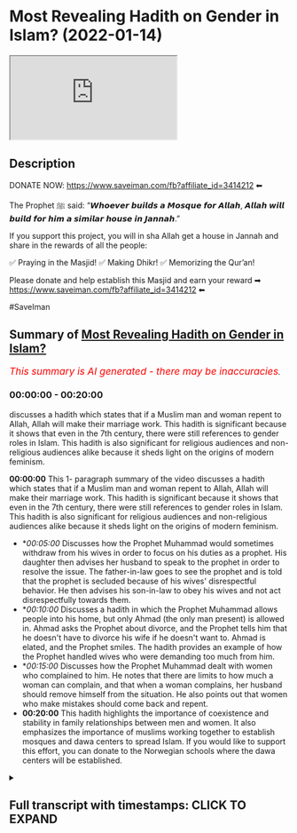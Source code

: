 # Most Revealing Hadith on Gender in Islam? (2022-01-14)

<iframe loading='lazy' src='https://www.youtube.com/embed/BHP78wJXi30'></iframe>

## Description

DONATE NOW: https://www.saveiman.com/fb?affiliate_id=3414212 ⬅

The Prophet ﷺ said: “𝙒𝙝𝙤𝙚𝙫𝙚𝙧 𝙗𝙪𝙞𝙡𝙙𝙨 𝙖 𝙈𝙤𝙨𝙦𝙪𝙚 𝙛𝙤𝙧 𝘼𝙡𝙡𝙖𝙝, 𝘼𝙡𝙡𝙖𝙝 𝙬𝙞𝙡𝙡 𝙗𝙪𝙞𝙡𝙙 𝙛𝙤𝙧 𝙝𝙞𝙢 𝙖 𝙨𝙞𝙢𝙞𝙡𝙖𝙧 𝙝𝙤𝙪𝙨𝙚 𝙞𝙣 𝙅𝙖𝙣𝙣𝙖𝙝.”

If you support this project, you will in sha Allah get a house in Jannah and share in the rewards of all the people:

✅ Praying in the Masjid!
✅ Making Dhikr!
✅ Memorizing the Qur’an!

Please donate and help establish this Masjid and earn your reward ➡ https://www.saveiman.com/fb?affiliate_id=3414212 ⬅

#SaveIman

## Summary of [Most Revealing Hadith on Gender in Islam?](https://www.youtube.com/watch?v=BHP78wJXi30)


*<span style="color:red; font-size:125%">This summary is AI generated - there may be inaccuracies</span>. [](/)*

### <a onclick="modifyYTiframeseektime('0')">00:00:00</a> - <a onclick="modifyYTiframeseektime('1200')">00:20:00</a>

 discusses a hadith which states that if a Muslim man and woman repent to Allah, Allah will make their marriage work. This hadith is significant because it shows that even in the 7th century, there were still references to gender roles in Islam. This hadith is also significant for religious audiences and non-religious audiences alike because it sheds light on the origins of modern feminism.

**<a onclick="modifyYTiframeseektime('0')">00:00:00</a>** This 1- paragraph summary of the video discusses a hadith which states that if a Muslim man and woman repent to Allah, Allah will make their marriage work. This hadith is significant because it shows that even in the 7th century, there were still references to gender roles in Islam. This hadith is also significant for religious audiences and non-religious audiences alike because it sheds light on the origins of modern feminism.
* **<a onclick="modifyYTiframeseektime('300')">00:05:00</a>* Discusses how the Prophet Muhammad would sometimes withdraw from his wives in order to focus on his duties as a prophet. His daughter then advises her husband to speak to the prophet in order to resolve the issue. The father-in-law goes to see the prophet and is told that the prophet is secluded because of his wives' disrespectful behavior. He then advises his son-in-law to obey his wives and not act disrespectfully towards them.
* **<a onclick="modifyYTiframeseektime('600')">00:10:00</a>* Discusses a hadith in which the Prophet Muhammad allows people into his home, but only Ahmad (the only man present) is allowed in. Ahmad asks the Prophet about divorce, and the Prophet tells him that he doesn't have to divorce his wife if he doesn't want to. Ahmad is elated, and the Prophet smiles. The hadith provides an example of how the Prophet handled wives who were demanding too much from him.
* **<a onclick="modifyYTiframeseektime('900')">00:15:00</a>* Discusses how the Prophet Muhammad dealt with women who complained to him. He notes that there are limits to how much a woman can complain, and that when a woman complains, her husband should remove himself from the situation. He also points out that women who make mistakes should come back and repent.
* **<a onclick="modifyYTiframeseektime('1200')">00:20:00</a>** This hadith highlights the importance of coexistence and stability in family relationships between men and women. It also emphasizes the importance of muslims working together to establish mosques and dawa centers to spread Islam. If you would like to support this effort, you can donate to the Norwegian schools where the dawa centers will be established.

<details><summary><h2>Full transcript with timestamps: CLICK TO EXPAND</h2></summary>

<a onclick="modifyYTiframeseektime('0')">0:00:00</a> what if you were dying from thirst and  
<a onclick="modifyYTiframeseektime('2')">0:00:02</a> hunger would you give your iman up your  
<a onclick="modifyYTiframeseektime('4')">0:00:04</a> faith up in order  
<a onclick="modifyYTiframeseektime('7')">0:00:07</a> to survive probably not probably not  
<a onclick="modifyYTiframeseektime('10')">0:00:10</a> because you'd rather die  
<a onclick="modifyYTiframeseektime('12')">0:00:12</a> in hunger and thirst than give up your  
<a onclick="modifyYTiframeseektime('14')">0:00:14</a> religion right this is how much we value  
<a onclick="modifyYTiframeseektime('17')">0:00:17</a> our faith it's priceless brothers and  
<a onclick="modifyYTiframeseektime('20')">0:00:20</a> sisters let me introduce you to norway  
<a onclick="modifyYTiframeseektime('22')">0:00:22</a> this is a european country where the  
<a onclick="modifyYTiframeseektime('25')">0:00:25</a> vast majority of people have become  
<a onclick="modifyYTiframeseektime('27')">0:00:27</a> irreligious there are 200 000 muslims of  
<a onclick="modifyYTiframeseektime('30')">0:00:30</a> a population of about 5 million and most  
<a onclick="modifyYTiframeseektime('32')">0:00:32</a> of these 200 000 muslims have no idea  
<a onclick="modifyYTiframeseektime('35')">0:00:35</a> how to explain islam to their non-muslim  
<a onclick="modifyYTiframeseektime('38')">0:00:38</a> friends and neighbors but that needs to  
<a onclick="modifyYTiframeseektime('40')">0:00:40</a> change allah sent his messenger to call  
<a onclick="modifyYTiframeseektime('42')">0:00:42</a> people to eternal success and that is  
<a onclick="modifyYTiframeseektime('45')">0:00:45</a> why muslims in norway are now  
<a onclick="modifyYTiframeseektime('46')">0:00:46</a> establishing a masjid and our center to  
<a onclick="modifyYTiframeseektime('49')">0:00:49</a> enhance the norwegian tawa but they  
<a onclick="modifyYTiframeseektime('52')">0:00:52</a> cannot do this alone we need to support  
<a onclick="modifyYTiframeseektime('54')">0:00:54</a> them if you donate to the schools you  
<a onclick="modifyYTiframeseektime('56')">0:00:56</a> will insha allah reap the rewards of  
<a onclick="modifyYTiframeseektime('59')">0:00:59</a> thousands of muslims coming back to  
<a onclick="modifyYTiframeseektime('61')">0:01:01</a> islam and many of those will become  
<a onclick="modifyYTiframeseektime('63')">0:01:03</a> dwight and invite to islam  
<a onclick="modifyYTiframeseektime('65')">0:01:05</a> you will share in the reward for all  
<a onclick="modifyYTiframeseektime('68')">0:01:08</a> those shahadas and good deeds to come in  
<a onclick="modifyYTiframeseektime('71')">0:01:11</a> so click the link and donate now and  
<a onclick="modifyYTiframeseektime('73')">0:01:13</a> share the video for extra reward  
<a onclick="modifyYTiframeseektime('82')">0:01:22</a> how are you guys doing there is one  
<a onclick="modifyYTiframeseektime('83')">0:01:23</a> hadith which is a very special hadith  
<a onclick="modifyYTiframeseektime('86')">0:01:26</a> which is very pertinent to the issues  
<a onclick="modifyYTiframeseektime('88')">0:01:28</a> relating to gender now especially in the  
<a onclick="modifyYTiframeseektime('91')">0:01:31</a> modern age after the enlightenment  
<a onclick="modifyYTiframeseektime('93')">0:01:33</a> period after renaissance after all these  
<a onclick="modifyYTiframeseektime('95')">0:01:35</a> times  
<a onclick="modifyYTiframeseektime('97')">0:01:37</a> and different kind of ideologies have  
<a onclick="modifyYTiframeseektime('99')">0:01:39</a> emerged the question is to what extent  
<a onclick="modifyYTiframeseektime('101')">0:01:41</a> have those ideologies especially in the  
<a onclick="modifyYTiframeseektime('103')">0:01:43</a> west had an impact  
<a onclick="modifyYTiframeseektime('105')">0:01:45</a> on human society now that's a very  
<a onclick="modifyYTiframeseektime('107')">0:01:47</a> important question both for religious  
<a onclick="modifyYTiframeseektime('109')">0:01:49</a> audiences and non-religious audiences  
<a onclick="modifyYTiframeseektime('112')">0:01:52</a> i came across this hadith in bukhari and  
<a onclick="modifyYTiframeseektime('114')">0:01:54</a> actually there are lots of hadith which  
<a onclick="modifyYTiframeseektime('116')">0:01:56</a> corroborate this hadith it's called  
<a onclick="modifyYTiframeseektime('118')">0:01:58</a> torokh different  
<a onclick="modifyYTiframeseektime('120')">0:02:00</a> pathways of hadith  
<a onclick="modifyYTiframeseektime('122')">0:02:02</a> talking about a very interesting  
<a onclick="modifyYTiframeseektime('125')">0:02:05</a> incident and i regard this hadith from  
<a onclick="modifyYTiframeseektime('127')">0:02:07</a> my very limited knowledge of hadith  
<a onclick="modifyYTiframeseektime('129')">0:02:09</a> as probably the most telling hadith  
<a onclick="modifyYTiframeseektime('132')">0:02:12</a> of gender relations  
<a onclick="modifyYTiframeseektime('135')">0:02:15</a> in islam or in the 7th century period  
<a onclick="modifyYTiframeseektime('138')">0:02:18</a> now why is this important for  
<a onclick="modifyYTiframeseektime('140')">0:02:20</a> religious people or non-religious people  
<a onclick="modifyYTiframeseektime('141')">0:02:21</a> muslim audiences and non-muslim  
<a onclick="modifyYTiframeseektime('143')">0:02:23</a> audiences alike  
<a onclick="modifyYTiframeseektime('144')">0:02:24</a> because one question that has kind of  
<a onclick="modifyYTiframeseektime('146')">0:02:26</a> plagued our imagination has been to what  
<a onclick="modifyYTiframeseektime('149')">0:02:29</a> extent  
<a onclick="modifyYTiframeseektime('150')">0:02:30</a> have ideologies the like of say feminism  
<a onclick="modifyYTiframeseektime('154')">0:02:34</a> second third wave feminism any type of  
<a onclick="modifyYTiframeseektime('156')">0:02:36</a> feminism has an impact on human  
<a onclick="modifyYTiframeseektime('159')">0:02:39</a> behavior to what extent has it actually  
<a onclick="modifyYTiframeseektime('161')">0:02:41</a> shaped what men or women do to what  
<a onclick="modifyYTiframeseektime('164')">0:02:44</a> extent have it has it shaped societies  
<a onclick="modifyYTiframeseektime('166')">0:02:46</a> and gender relations  
<a onclick="modifyYTiframeseektime('168')">0:02:48</a> and i think this hadith is very  
<a onclick="modifyYTiframeseektime('169')">0:02:49</a> important in answering that question now  
<a onclick="modifyYTiframeseektime('171')">0:02:51</a> i'm not going to be  
<a onclick="modifyYTiframeseektime('172')">0:02:52</a> giving you an exact word for word uh  
<a onclick="modifyYTiframeseektime('175')">0:02:55</a> narration of this hadith but i am going  
<a onclick="modifyYTiframeseektime('177')">0:02:57</a> to be spelling it out for you in kind of  
<a onclick="modifyYTiframeseektime('180')">0:03:00</a> paraphrased terms and send give you a  
<a onclick="modifyYTiframeseektime('182')">0:03:02</a> link in the description box of the  
<a onclick="modifyYTiframeseektime('184')">0:03:04</a> entire hadith although i may say as well  
<a onclick="modifyYTiframeseektime('187')">0:03:07</a> that this hadith has different  
<a onclick="modifyYTiframeseektime('188')">0:03:08</a> narrations but this one is in bukhari  
<a onclick="modifyYTiframeseektime('192')">0:03:12</a> ibn abbas who was  
<a onclick="modifyYTiframeseektime('194')">0:03:14</a> the torja man of the quran  
<a onclick="modifyYTiframeseektime('196')">0:03:16</a> the prolific sahabi that wanted to know  
<a onclick="modifyYTiframeseektime('200')">0:03:20</a> every little thing about  
<a onclick="modifyYTiframeseektime('201')">0:03:21</a> the quran he went to um  
<a onclick="modifyYTiframeseektime('204')">0:03:24</a> who as many of you will know is the  
<a onclick="modifyYTiframeseektime('206')">0:03:26</a> second caliph  
<a onclick="modifyYTiframeseektime('207')">0:03:27</a> after the death of the prophet muhammad  
<a onclick="modifyYTiframeseektime('210')">0:03:30</a> and after abu bakr and also one of the  
<a onclick="modifyYTiframeseektime('212')">0:03:32</a> best friends of the prophet muhammad  
<a onclick="modifyYTiframeseektime('216')">0:03:36</a> he went to him because he wanted to know  
<a onclick="modifyYTiframeseektime('219')">0:03:39</a> the meaning of an ayah of the quran in  
<a onclick="modifyYTiframeseektime('220')">0:03:40</a> chapter number 66 where it said in tatum  
<a onclick="modifyYTiframeseektime('225')">0:03:45</a> if you both repent to allah then allah  
<a onclick="modifyYTiframeseektime('227')">0:03:47</a> has made it so that you may do so and  
<a onclick="modifyYTiframeseektime('230')">0:03:50</a> this was a verse in chapter 66 that i'm  
<a onclick="modifyYTiframeseektime('232')">0:03:52</a> not best wanted to know who these two  
<a onclick="modifyYTiframeseektime('234')">0:03:54</a> were referring to so he went to um  
<a onclick="modifyYTiframeseektime('237')">0:03:57</a> and then um  
<a onclick="modifyYTiframeseektime('239')">0:03:59</a> narrated the story to him so that hadith  
<a onclick="modifyYTiframeseektime('241')">0:04:01</a> is narrated by ibn abbas  
<a onclick="modifyYTiframeseektime('244')">0:04:04</a> and  
<a onclick="modifyYTiframeseektime('245')">0:04:05</a> ahmad al-khattab started by saying  
<a onclick="modifyYTiframeseektime('247')">0:04:07</a> something very interesting  
<a onclick="modifyYTiframeseektime('249')">0:04:09</a> he says  
<a onclick="modifyYTiframeseektime('252')">0:04:12</a> [Music]  
<a onclick="modifyYTiframeseektime('256')">0:04:16</a> he said that we the people of quraish  
<a onclick="modifyYTiframeseektime('259')">0:04:19</a> who are a people  
<a onclick="modifyYTiframeseektime('260')">0:04:20</a> who used to dominate our wives  
<a onclick="modifyYTiframeseektime('266')">0:04:26</a> when we went to the medina  
<a onclick="modifyYTiframeseektime('268')">0:04:28</a> the people the ansar they were  
<a onclick="modifyYTiframeseektime('273')">0:04:33</a> were people that their wives used to  
<a onclick="modifyYTiframeseektime('275')">0:04:35</a> dominate them  
<a onclick="modifyYTiframeseektime('277')">0:04:37</a> now i found this very interesting very  
<a onclick="modifyYTiframeseektime('279')">0:04:39</a> surprising i have to be honest the first  
<a onclick="modifyYTiframeseektime('281')">0:04:41</a> time i came across this hadith it made  
<a onclick="modifyYTiframeseektime('284')">0:04:44</a> me think  
<a onclick="modifyYTiframeseektime('285')">0:04:45</a> this is  
<a onclick="modifyYTiframeseektime('288')">0:04:48</a> this is a 7th century audience this is  
<a onclick="modifyYTiframeseektime('290')">0:04:50</a> at least a thousand  
<a onclick="modifyYTiframeseektime('292')">0:04:52</a> 300 and something odd years before  
<a onclick="modifyYTiframeseektime('295')">0:04:55</a> feminism could even be  
<a onclick="modifyYTiframeseektime('296')">0:04:56</a> referred to as such  
<a onclick="modifyYTiframeseektime('298')">0:04:58</a> and there is this phrasiology very  
<a onclick="modifyYTiframeseektime('300')">0:05:00</a> gendered phraseology being used  
<a onclick="modifyYTiframeseektime('302')">0:05:02</a> that we were a people that we used to  
<a onclick="modifyYTiframeseektime('304')">0:05:04</a> dominate our wives and these people of  
<a onclick="modifyYTiframeseektime('307')">0:05:07</a> al-ansar who are another  
<a onclick="modifyYTiframeseektime('309')">0:05:09</a> group of people were a group of people  
<a onclick="modifyYTiframeseektime('311')">0:05:11</a> he's saying  
<a onclick="modifyYTiframeseektime('313')">0:05:13</a> their wives dominated them  
<a onclick="modifyYTiframeseektime('316')">0:05:16</a> and he said  
<a onclick="modifyYTiframeseektime('318')">0:05:18</a> he narrates the story  
<a onclick="modifyYTiframeseektime('320')">0:05:20</a> of going to his wife  
<a onclick="modifyYTiframeseektime('324')">0:05:24</a> i went to my wife  
<a onclick="modifyYTiframeseektime('326')">0:05:26</a> and he was speaking to her  
<a onclick="modifyYTiframeseektime('328')">0:05:28</a> about  
<a onclick="modifyYTiframeseektime('330')">0:05:30</a> the attitudes of medina society  
<a onclick="modifyYTiframeseektime('334')">0:05:34</a> and she answered back  
<a onclick="modifyYTiframeseektime('336')">0:05:36</a> to um  
<a onclick="modifyYTiframeseektime('340')">0:05:40</a> he was a very strong character very  
<a onclick="modifyYTiframeseektime('343')">0:05:43</a> assertive character very extroverted  
<a onclick="modifyYTiframeseektime('346')">0:05:46</a> character extremely confident person  
<a onclick="modifyYTiframeseektime('349')">0:05:49</a> he was a fair man actually a feared man  
<a onclick="modifyYTiframeseektime('352')">0:05:52</a> a big man physically big and a big  
<a onclick="modifyYTiframeseektime('355')">0:05:55</a> personality  
<a onclick="modifyYTiframeseektime('356')">0:05:56</a> and remember he was just saying that you  
<a onclick="modifyYTiframeseektime('358')">0:05:58</a> know we were the people that used to  
<a onclick="modifyYTiframeseektime('359')">0:05:59</a> dominate  
<a onclick="modifyYTiframeseektime('360')">0:06:00</a> our wives  
<a onclick="modifyYTiframeseektime('361')">0:06:01</a> and his wife now is answering him back  
<a onclick="modifyYTiframeseektime('364')">0:06:04</a> so he said  
<a onclick="modifyYTiframeseektime('366')">0:06:06</a> are you answering me back  
<a onclick="modifyYTiframeseektime('370')">0:06:10</a> and his wife  
<a onclick="modifyYTiframeseektime('372')">0:06:12</a> wife returned and she said  
<a onclick="modifyYTiframeseektime('374')">0:06:14</a> you know  
<a onclick="modifyYTiframeseektime('376')">0:06:16</a> actually  
<a onclick="modifyYTiframeseektime('377')">0:06:17</a> you know the prophets why even the  
<a onclick="modifyYTiframeseektime('378')">0:06:18</a> prophets wives who are meant to be like  
<a onclick="modifyYTiframeseektime('380')">0:06:20</a> you know she doesn't say this but who  
<a onclick="modifyYTiframeseektime('382')">0:06:22</a> are in islam meant to be the epitome  
<a onclick="modifyYTiframeseektime('385')">0:06:25</a> of you know they even they  
<a onclick="modifyYTiframeseektime('388')">0:06:28</a> jordan  
<a onclick="modifyYTiframeseektime('392')">0:06:32</a> that used to they used to leave off the  
<a onclick="modifyYTiframeseektime('394')">0:06:34</a> prophet  
<a onclick="modifyYTiframeseektime('395')">0:06:35</a> withdrawal from the prophet muhammad  
<a onclick="modifyYTiframeseektime('397')">0:06:37</a> from the  
<a onclick="modifyYTiframeseektime('399')">0:06:39</a> night from the day into the night  
<a onclick="modifyYTiframeseektime('400')">0:06:40</a> meaning they used to give him the cold  
<a onclick="modifyYTiframeseektime('402')">0:06:42</a> shoulder they used to withdraw from him  
<a onclick="modifyYTiframeseektime('405')">0:06:45</a> and he was bewild he was completely  
<a onclick="modifyYTiframeseektime('408')">0:06:48</a> befuddled and bewildered and bedazzled  
<a onclick="modifyYTiframeseektime('410')">0:06:50</a> and shocked and  
<a onclick="modifyYTiframeseektime('411')">0:06:51</a> by this uh comment so oh he got  
<a onclick="modifyYTiframeseektime('414')">0:06:54</a> triggered you want to put it in that he  
<a onclick="modifyYTiframeseektime('415')">0:06:55</a> got triggered by that  
<a onclick="modifyYTiframeseektime('417')">0:06:57</a> because remember  
<a onclick="modifyYTiframeseektime('421')">0:07:01</a> was the wife of the prophet muhammad one  
<a onclick="modifyYTiframeseektime('424')">0:07:04</a> of the wives of the prophet muhammad  
<a onclick="modifyYTiframeseektime('427')">0:07:07</a> so he says  
<a onclick="modifyYTiframeseektime('428')">0:07:08</a> when he heard that it's like everything  
<a onclick="modifyYTiframeseektime('430')">0:07:10</a> switched off he put on his clothes  
<a onclick="modifyYTiframeseektime('436')">0:07:16</a> i got my my clothes and i put it on me  
<a onclick="modifyYTiframeseektime('438')">0:07:18</a> and he went to  
<a onclick="modifyYTiframeseektime('440')">0:07:20</a> his daughter  
<a onclick="modifyYTiframeseektime('442')">0:07:22</a> and he said to his daughter he said to  
<a onclick="modifyYTiframeseektime('444')">0:07:24</a> her  
<a onclick="modifyYTiframeseektime('445')">0:07:25</a> is it true  
<a onclick="modifyYTiframeseektime('446')">0:07:26</a> that one of you i.e one of the wives of  
<a onclick="modifyYTiframeseektime('448')">0:07:28</a> the prophet used to  
<a onclick="modifyYTiframeseektime('452')">0:07:32</a> leave the the prophet sallallahu alaihi  
<a onclick="modifyYTiframeseektime('454')">0:07:34</a> wasallam  
<a onclick="modifyYTiframeseektime('456')">0:07:36</a> from the night to from the day into the  
<a onclick="modifyYTiframeseektime('458')">0:07:38</a> night  
<a onclick="modifyYTiframeseektime('459')">0:07:39</a> not from the night into the day but from  
<a onclick="modifyYTiframeseektime('461')">0:07:41</a> the day into the night meaning it's not  
<a onclick="modifyYTiframeseektime('463')">0:07:43</a> talking about marital relations or  
<a onclick="modifyYTiframeseektime('464')">0:07:44</a> anything like that because that would be  
<a onclick="modifyYTiframeseektime('465')">0:07:45</a> a different level of  
<a onclick="modifyYTiframeseektime('467')">0:07:47</a> transgression which that we have no  
<a onclick="modifyYTiframeseektime('468')">0:07:48</a> evidence ever happened by the way but  
<a onclick="modifyYTiframeseektime('470')">0:07:50</a> anyway  
<a onclick="modifyYTiframeseektime('471')">0:07:51</a> is it the case that you should do  
<a onclick="modifyYTiframeseektime('472')">0:07:52</a> something like that  
<a onclick="modifyYTiframeseektime('475')">0:07:55</a> she says vietnam she says yes  
<a onclick="modifyYTiframeseektime('478')">0:07:58</a> he said whoever does anything like that  
<a onclick="modifyYTiframeseektime('482')">0:08:02</a> she lost his failure  
<a onclick="modifyYTiframeseektime('486')">0:08:06</a> and then he was triggered already so  
<a onclick="modifyYTiframeseektime('487')">0:08:07</a> imagine he's talking to his own daughter  
<a onclick="modifyYTiframeseektime('489')">0:08:09</a> and by the way this shows us it gives us  
<a onclick="modifyYTiframeseektime('491')">0:08:11</a> a glimpse i don't want to make too much  
<a onclick="modifyYTiframeseektime('492')">0:08:12</a> commentary at this point because i'll  
<a onclick="modifyYTiframeseektime('494')">0:08:14</a> comment on this afterwards  
<a onclick="modifyYTiframeseektime('496')">0:08:16</a> of how  
<a onclick="modifyYTiframeseektime('497')">0:08:17</a> the father-in-law  
<a onclick="modifyYTiframeseektime('500')">0:08:20</a> deals with the son-in-law a pious son  
<a onclick="modifyYTiframeseektime('502')">0:08:22</a> albert this one the most pious  
<a onclick="modifyYTiframeseektime('503')">0:08:23</a> son-in-law  
<a onclick="modifyYTiframeseektime('505')">0:08:25</a> he got triggered on behalf of the  
<a onclick="modifyYTiframeseektime('506')">0:08:26</a> son-in-law in this case is  
<a onclick="modifyYTiframeseektime('508')">0:08:28</a> the prophet muhammed who he loved the  
<a onclick="modifyYTiframeseektime('510')">0:08:30</a> most  
<a onclick="modifyYTiframeseektime('512')">0:08:32</a> who he loved the most  
<a onclick="modifyYTiframeseektime('513')">0:08:33</a> he said  
<a onclick="modifyYTiframeseektime('516')">0:08:36</a> you think  
<a onclick="modifyYTiframeseektime('518')">0:08:38</a> don't ever do that he says whoever's  
<a onclick="modifyYTiframeseektime('519')">0:08:39</a> done that is a failure  
<a onclick="modifyYTiframeseektime('521')">0:08:41</a> and what about your friend he's talking  
<a onclick="modifyYTiframeseektime('524')">0:08:44</a> about aisha  
<a onclick="modifyYTiframeseektime('525')">0:08:45</a> who's who is known another wife of the  
<a onclick="modifyYTiframeseektime('527')">0:08:47</a> prophet  
<a onclick="modifyYTiframeseektime('528')">0:08:48</a> that she is  
<a onclick="modifyYTiframeseektime('532')">0:08:52</a> more beautiful than you anyway  
<a onclick="modifyYTiframeseektime('534')">0:08:54</a> and she's more beloved to the prophet  
<a onclick="modifyYTiframeseektime('535')">0:08:55</a> muhammed  
<a onclick="modifyYTiframeseektime('537')">0:08:57</a> so he he saw that she was being jairia  
<a onclick="modifyYTiframeseektime('539')">0:08:59</a> she was being bold  
<a onclick="modifyYTiframeseektime('541')">0:09:01</a> so he was bold with her she was  
<a onclick="modifyYTiframeseektime('543')">0:09:03</a> triggering him he triggered her  
<a onclick="modifyYTiframeseektime('546')">0:09:06</a> and this is in many ways the right way  
<a onclick="modifyYTiframeseektime('548')">0:09:08</a> to advise  
<a onclick="modifyYTiframeseektime('549')">0:09:09</a> a woman  
<a onclick="modifyYTiframeseektime('550')">0:09:10</a> who is disrespecting her husband with  
<a onclick="modifyYTiframeseektime('552')">0:09:12</a> all due respect now we see a lot of  
<a onclick="modifyYTiframeseektime('554')">0:09:14</a> people  
<a onclick="modifyYTiframeseektime('555')">0:09:15</a> they see that the woman is complaining  
<a onclick="modifyYTiframeseektime('557')">0:09:17</a> and withdrawing from the husband not  
<a onclick="modifyYTiframeseektime('558')">0:09:18</a> giving him his rights and they egg her  
<a onclick="modifyYTiframeseektime('560')">0:09:20</a> on they push her to do some more yeah do  
<a onclick="modifyYTiframeseektime('562')">0:09:22</a> it more this is the father of the he  
<a onclick="modifyYTiframeseektime('564')">0:09:24</a> loves her so much  
<a onclick="modifyYTiframeseektime('565')">0:09:25</a> yeah  
<a onclick="modifyYTiframeseektime('567')">0:09:27</a> as the quran says  
<a onclick="modifyYTiframeseektime('571')">0:09:31</a> if you speak then speak the truth and  
<a onclick="modifyYTiframeseektime('573')">0:09:33</a> even if it is someone close to you so  
<a onclick="modifyYTiframeseektime('575')">0:09:35</a> this was the manhattan  
<a onclick="modifyYTiframeseektime('576')">0:09:36</a> and the way of  
<a onclick="modifyYTiframeseektime('579')">0:09:39</a> so he went after that to see the prophet  
<a onclick="modifyYTiframeseektime('582')">0:09:42</a> muhammed himself and he had a man  
<a onclick="modifyYTiframeseektime('585')">0:09:45</a> guarding the door his name was  
<a onclick="modifyYTiframeseektime('587')">0:09:47</a> he was guarding the door and he was by  
<a onclick="modifyYTiframeseektime('588')">0:09:48</a> himself  
<a onclick="modifyYTiframeseektime('590')">0:09:50</a> because his wives had told him that the  
<a onclick="modifyYTiframeseektime('592')">0:09:52</a> the the the hafsah had told him that the  
<a onclick="modifyYTiframeseektime('594')">0:09:54</a> prophet muhammad had been like secluded  
<a onclick="modifyYTiframeseektime('597')">0:09:57</a> by himself and this was going to give us  
<a onclick="modifyYTiframeseektime('598')">0:09:58</a> another lesson by the way which is a  
<a onclick="modifyYTiframeseektime('601')">0:10:01</a> very important lesson which we don't  
<a onclick="modifyYTiframeseektime('602')">0:10:02</a> hear enough of i'll tell you what  
<a onclick="modifyYTiframeseektime('604')">0:10:04</a> happened  
<a onclick="modifyYTiframeseektime('605')">0:10:05</a> at first he didn't allow anybody in  
<a onclick="modifyYTiframeseektime('607')">0:10:07</a> including umar but eventually  
<a onclick="modifyYTiframeseektime('610')">0:10:10</a> he  
<a onclick="modifyYTiframeseektime('610')">0:10:10</a> come into the house  
<a onclick="modifyYTiframeseektime('612')">0:10:12</a> so ahmad came into the house and the  
<a onclick="modifyYTiframeseektime('613')">0:10:13</a> first question he asked  
<a onclick="modifyYTiframeseektime('615')">0:10:15</a> he asked him did you divorce your wives  
<a onclick="modifyYTiframeseektime('618')">0:10:18</a> and he said no  
<a onclick="modifyYTiframeseektime('620')">0:10:20</a> he didn't divorce his wife so he said  
<a onclick="modifyYTiframeseektime('622')">0:10:22</a> allahu akbar ahmad was celebrating  
<a onclick="modifyYTiframeseektime('624')">0:10:24</a> because in reality he doesn't want to  
<a onclick="modifyYTiframeseektime('625')">0:10:25</a> see his daughter or any of the other  
<a onclick="modifyYTiframeseektime('627')">0:10:27</a> mothers of the believers be divorced  
<a onclick="modifyYTiframeseektime('631')">0:10:31</a> so he was elated by the fact that he  
<a onclick="modifyYTiframeseektime('633')">0:10:33</a> there was no divorce that took place  
<a onclick="modifyYTiframeseektime('636')">0:10:36</a> and then um  
<a onclick="modifyYTiframeseektime('638')">0:10:38</a> he said the same kind of thing that he  
<a onclick="modifyYTiframeseektime('639')">0:10:39</a> was saying to ibn abbas in the beginning  
<a onclick="modifyYTiframeseektime('640')">0:10:40</a> of generation he and i want you to pay  
<a onclick="modifyYTiframeseektime('643')">0:10:43</a> attention to the psychological cues here  
<a onclick="modifyYTiframeseektime('645')">0:10:45</a> they're very important because they  
<a onclick="modifyYTiframeseektime('647')">0:10:47</a> relate to the gender discussions  
<a onclick="modifyYTiframeseektime('649')">0:10:49</a> that i have happening now not just from  
<a onclick="modifyYTiframeseektime('651')">0:10:51</a> feminists but from these red pill and  
<a onclick="modifyYTiframeseektime('653')">0:10:53</a> all these kind of things  
<a onclick="modifyYTiframeseektime('655')">0:10:55</a> is an eye opener to the man hedge of the  
<a onclick="modifyYTiframeseektime('658')">0:10:58</a> prophet of how he dealt with these  
<a onclick="modifyYTiframeseektime('659')">0:10:59</a> issues  
<a onclick="modifyYTiframeseektime('660')">0:11:00</a> before the the existence of these  
<a onclick="modifyYTiframeseektime('663')">0:11:03</a> ideologies  
<a onclick="modifyYTiframeseektime('664')">0:11:04</a> so  
<a onclick="modifyYTiframeseektime('666')">0:11:06</a> stated the same thing as he stated  
<a onclick="modifyYTiframeseektime('668')">0:11:08</a> before  
<a onclick="modifyYTiframeseektime('669')">0:11:09</a> he says  
<a onclick="modifyYTiframeseektime('674')">0:11:14</a> we are people we the people of quraish  
<a onclick="modifyYTiframeseektime('675')">0:11:15</a> were people that we used to dominate our  
<a onclick="modifyYTiframeseektime('677')">0:11:17</a> wives  
<a onclick="modifyYTiframeseektime('680')">0:11:20</a> when the people of al-ansar their wives  
<a onclick="modifyYTiframeseektime('682')">0:11:22</a> used to dominate them  
<a onclick="modifyYTiframeseektime('684')">0:11:24</a> so he's saying the same thing the  
<a onclick="modifyYTiframeseektime('686')">0:11:26</a> prophet's reaction to this he just  
<a onclick="modifyYTiframeseektime('688')">0:11:28</a> smiled literally  
<a onclick="modifyYTiframeseektime('691')">0:11:31</a> he just smiled he said he just smiled  
<a onclick="modifyYTiframeseektime('693')">0:11:33</a> so he didn't really engage with that he  
<a onclick="modifyYTiframeseektime('695')">0:11:35</a> said yes you know  
<a onclick="modifyYTiframeseektime('697')">0:11:37</a> to be honest that was not the the  
<a onclick="modifyYTiframeseektime('699')">0:11:39</a> response of the prophet muhammad  
<a onclick="modifyYTiframeseektime('704')">0:11:44</a> he stated that he went to his daughter  
<a onclick="modifyYTiframeseektime('706')">0:11:46</a> and he told her what he told her you  
<a onclick="modifyYTiframeseektime('708')">0:11:48</a> know that is more beloved than all the  
<a onclick="modifyYTiframeseektime('710')">0:11:50</a> kind of things i told you before and  
<a onclick="modifyYTiframeseektime('712')">0:11:52</a> again it said that the prophet sallam  
<a onclick="modifyYTiframeseektime('714')">0:11:54</a> he merely smiled he did not  
<a onclick="modifyYTiframeseektime('717')">0:11:57</a> engage  
<a onclick="modifyYTiframeseektime('718')">0:11:58</a> with omar  
<a onclick="modifyYTiframeseektime('722')">0:12:02</a> and then  
<a onclick="modifyYTiframeseektime('723')">0:12:03</a> he made dua a supplication to the  
<a onclick="modifyYTiframeseektime('725')">0:12:05</a> prophet  
<a onclick="modifyYTiframeseektime('726')">0:12:06</a> muhammad because he was sleeping on this  
<a onclick="modifyYTiframeseektime('729')">0:12:09</a> kind of straw and he said the people of  
<a onclick="modifyYTiframeseektime('732')">0:12:12</a> you know the emperor of roman the  
<a onclick="modifyYTiframeseektime('733')">0:12:13</a> emperor of persia they have all this  
<a onclick="modifyYTiframeseektime('735')">0:12:15</a> white expanse and you're sleeping on the  
<a onclick="modifyYTiframeseektime('737')">0:12:17</a> floor  
<a onclick="modifyYTiframeseektime('738')">0:12:18</a> he goes  
<a onclick="modifyYTiframeseektime('741')">0:12:21</a> out on you he would expand your abode  
<a onclick="modifyYTiframeseektime('743')">0:12:23</a> like you make the prophet at that stage  
<a onclick="modifyYTiframeseektime('745')">0:12:25</a> he actually responded he said i'm not  
<a onclick="modifyYTiframeseektime('747')">0:12:27</a> interested why should i it's mata dunya  
<a onclick="modifyYTiframeseektime('749')">0:12:29</a> this is uh  
<a onclick="modifyYTiframeseektime('750')">0:12:30</a> it's not the thing i want because we the  
<a onclick="modifyYTiframeseektime('753')">0:12:33</a> hereafter and the eschaton and all that  
<a onclick="modifyYTiframeseektime('755')">0:12:35</a> kind of thing  
<a onclick="modifyYTiframeseektime('757')">0:12:37</a> now  
<a onclick="modifyYTiframeseektime('758')">0:12:38</a> long story short  
<a onclick="modifyYTiframeseektime('763')">0:12:43</a> of the quran actually came down for this  
<a onclick="modifyYTiframeseektime('764')">0:12:44</a> now why was the prophet secluding from  
<a onclick="modifyYTiframeseektime('766')">0:12:46</a> all the wives because they were actually  
<a onclick="modifyYTiframeseektime('768')">0:12:48</a> asking him  
<a onclick="modifyYTiframeseektime('769')">0:12:49</a> to to give him money that he didn't have  
<a onclick="modifyYTiframeseektime('772')">0:12:52</a> that's why in sura  
<a onclick="modifyYTiframeseektime('779')">0:12:59</a> that the ayah came down which said that  
<a onclick="modifyYTiframeseektime('781')">0:13:01</a> if you want the the  
<a onclick="modifyYTiframeseektime('782')">0:13:02</a> the the the adornments of this world  
<a onclick="modifyYTiframeseektime('786')">0:13:06</a> then come and i will set you free and so  
<a onclick="modifyYTiframeseektime('788')">0:13:08</a> on  
<a onclick="modifyYTiframeseektime('789')">0:13:09</a> so there was an it was actually a choice  
<a onclick="modifyYTiframeseektime('791')">0:13:11</a> given to the wives of the prophet if you  
<a onclick="modifyYTiframeseektime('792')">0:13:12</a> didn't want to be with me then you can  
<a onclick="modifyYTiframeseektime('793')">0:13:13</a> go and it would actually be effective  
<a onclick="modifyYTiframeseektime('796')">0:13:16</a> and an effectual divorce  
<a onclick="modifyYTiframeseektime('798')">0:13:18</a> they had the choice many things can be  
<a onclick="modifyYTiframeseektime('801')">0:13:21</a> extrapolated from this hadith  
<a onclick="modifyYTiframeseektime('803')">0:13:23</a> number one the prophet didn't really  
<a onclick="modifyYTiframeseektime('805')">0:13:25</a> engage  
<a onclick="modifyYTiframeseektime('806')">0:13:26</a> with  
<a onclick="modifyYTiframeseektime('808')">0:13:28</a> the dominating uh  
<a onclick="modifyYTiframeseektime('810')">0:13:30</a> kind of discourse that um  
<a onclick="modifyYTiframeseektime('813')">0:13:33</a> came with  
<a onclick="modifyYTiframeseektime('814')">0:13:34</a> because actually in other places  
<a onclick="modifyYTiframeseektime('816')">0:13:36</a> the prophet muhammad has been described  
<a onclick="modifyYTiframeseektime('819')">0:13:39</a> in a hadith  
<a onclick="modifyYTiframeseektime('820')">0:13:40</a> he was actually very easy going and he  
<a onclick="modifyYTiframeseektime('823')">0:13:43</a> wasn't he if anything  
<a onclick="modifyYTiframeseektime('825')">0:13:45</a> he wasn't some  
<a onclick="modifyYTiframeseektime('827')">0:13:47</a> the hadith  
<a onclick="modifyYTiframeseektime('828')">0:13:48</a> say that he was more easy going than the  
<a onclick="modifyYTiframeseektime('830')">0:13:50</a> people of quraish like people like  
<a onclick="modifyYTiframeseektime('834')">0:13:54</a> some say that he didn't fit into that  
<a onclick="modifyYTiframeseektime('835')">0:13:55</a> category of people that used to try and  
<a onclick="modifyYTiframeseektime('836')">0:13:56</a> dominate his wife and so on he was very  
<a onclick="modifyYTiframeseektime('838')">0:13:58</a> easy going  
<a onclick="modifyYTiframeseektime('840')">0:14:00</a> which by the way flies in the face of  
<a onclick="modifyYTiframeseektime('842')">0:14:02</a> some of the discourses that we're seeing  
<a onclick="modifyYTiframeseektime('844')">0:14:04</a> in these manosphere spaces where they  
<a onclick="modifyYTiframeseektime('846')">0:14:06</a> think that the way to control your woman  
<a onclick="modifyYTiframeseektime('848')">0:14:08</a> and so on is to basically be obnoxious  
<a onclick="modifyYTiframeseektime('851')">0:14:11</a> and overly extroverted and so on there's  
<a onclick="modifyYTiframeseektime('854')">0:14:14</a> a time and a place for everything and  
<a onclick="modifyYTiframeseektime('855')">0:14:15</a> really there's no there's almost no time  
<a onclick="modifyYTiframeseektime('856')">0:14:16</a> in the place for that and the prophet  
<a onclick="modifyYTiframeseektime('858')">0:14:18</a> saw that was not his manage  
<a onclick="modifyYTiframeseektime('860')">0:14:20</a> however he didn't do nothing  
<a onclick="modifyYTiframeseektime('862')">0:14:22</a> he wasn't just taking abuse  
<a onclick="modifyYTiframeseektime('865')">0:14:25</a> he wasn't just uh you know accepting  
<a onclick="modifyYTiframeseektime('868')">0:14:28</a> and i'm not saying that they were even  
<a onclick="modifyYTiframeseektime('869')">0:14:29</a> abusing him quite frankly but he wasn't  
<a onclick="modifyYTiframeseektime('871')">0:14:31</a> accepting these complaints and demands  
<a onclick="modifyYTiframeseektime('873')">0:14:33</a> from his wives  
<a onclick="modifyYTiframeseektime('874')">0:14:34</a> how did he manage  
<a onclick="modifyYTiframeseektime('877')">0:14:37</a> the behavior of his wives  
<a onclick="modifyYTiframeseektime('880')">0:14:40</a> really you can call this anxiety  
<a onclick="modifyYTiframeseektime('882')">0:14:42</a> accrument method  
<a onclick="modifyYTiframeseektime('883')">0:14:43</a> and really in islam this is referred to  
<a onclick="modifyYTiframeseektime('885')">0:14:45</a> as  
<a onclick="modifyYTiframeseektime('888')">0:14:48</a> something  
<a onclick="modifyYTiframeseektime('895')">0:14:55</a> when you say you take an oath that i'm  
<a onclick="modifyYTiframeseektime('897')">0:14:57</a> not going to see my wife for x amount of  
<a onclick="modifyYTiframeseektime('899')">0:14:59</a> time and you have up to four months  
<a onclick="modifyYTiframeseektime('902')">0:15:02</a> and this is the way that you create a  
<a onclick="modifyYTiframeseektime('905')">0:15:05</a> healthy balance in the relationship  
<a onclick="modifyYTiframeseektime('907')">0:15:07</a> because when that anxiety starts to  
<a onclick="modifyYTiframeseektime('908')">0:15:08</a> accrue and it will accrue on both sides  
<a onclick="modifyYTiframeseektime('912')">0:15:12</a> i mean if a man is doing this anxiety  
<a onclick="modifyYTiframeseektime('913')">0:15:13</a> will accrue for him as much as it will  
<a onclick="modifyYTiframeseektime('915')">0:15:15</a> accrue for her  
<a onclick="modifyYTiframeseektime('917')">0:15:17</a> and that in that situation is a useful  
<a onclick="modifyYTiframeseektime('920')">0:15:20</a> moment of reflection  
<a onclick="modifyYTiframeseektime('922')">0:15:22</a> it's a use m useful and it's more useful  
<a onclick="modifyYTiframeseektime('924')">0:15:24</a> than being in a toxic situation in the  
<a onclick="modifyYTiframeseektime('926')">0:15:26</a> household where you're both shouting at  
<a onclick="modifyYTiframeseektime('928')">0:15:28</a> each other and there could be potential  
<a onclick="modifyYTiframeseektime('930')">0:15:30</a> for clash and destruction and fighting  
<a onclick="modifyYTiframeseektime('932')">0:15:32</a> and so on so this was the way  
<a onclick="modifyYTiframeseektime('935')">0:15:35</a> in which through which and by which the  
<a onclick="modifyYTiframeseektime('937')">0:15:37</a> prophet sallallahu decided to deal with  
<a onclick="modifyYTiframeseektime('941')">0:15:41</a> serial complaining  
<a onclick="modifyYTiframeseektime('944')">0:15:44</a> of nine women let's say sorry to say  
<a onclick="modifyYTiframeseektime('946')">0:15:46</a> which were his wives and they did  
<a onclick="modifyYTiframeseektime('948')">0:15:48</a> complain and he didn't just sit there  
<a onclick="modifyYTiframeseektime('950')">0:15:50</a> and take the complaints there's there's  
<a onclick="modifyYTiframeseektime('952')">0:15:52</a> a limit to complaints yes there's a  
<a onclick="modifyYTiframeseektime('954')">0:15:54</a> limit to complaints in islam  
<a onclick="modifyYTiframeseektime('956')">0:15:56</a> but then there's something we we must as  
<a onclick="modifyYTiframeseektime('960')">0:16:00</a> men acknowledge as well  
<a onclick="modifyYTiframeseektime('961')">0:16:01</a> number one  
<a onclick="modifyYTiframeseektime('963')">0:16:03</a> it was very clear that the behavior of  
<a onclick="modifyYTiframeseektime('966')">0:16:06</a> the qurashi woman were sorry the ansari  
<a onclick="modifyYTiframeseektime('968')">0:16:08</a> woman were affected by the korashi woman  
<a onclick="modifyYTiframeseektime('971')">0:16:11</a> oh sorry the opposite yeah so in other  
<a onclick="modifyYTiframeseektime('974')">0:16:14</a> words the fact  
<a onclick="modifyYTiframeseektime('976')">0:16:16</a> that some women can become emboldened by  
<a onclick="modifyYTiframeseektime('978')">0:16:18</a> other women is not something which is  
<a onclick="modifyYTiframeseektime('980')">0:16:20</a> because of the feminist movement this  
<a onclick="modifyYTiframeseektime('982')">0:16:22</a> was happening centuries before feminism  
<a onclick="modifyYTiframeseektime('984')">0:16:24</a> even  
<a onclick="modifyYTiframeseektime('986')">0:16:26</a> was  
<a onclick="modifyYTiframeseektime('987')">0:16:27</a> existed number two  
<a onclick="modifyYTiframeseektime('988')">0:16:28</a> you could even say that there are some  
<a onclick="modifyYTiframeseektime('990')">0:16:30</a> trends some cross-cultural continuities  
<a onclick="modifyYTiframeseektime('994')">0:16:34</a> in female collective temperament  
<a onclick="modifyYTiframeseektime('996')">0:16:36</a> that existed  
<a onclick="modifyYTiframeseektime('998')">0:16:38</a> in such a place of 7th century arabia  
<a onclick="modifyYTiframeseektime('1000')">0:16:40</a> which is not explicable by ideological  
<a onclick="modifyYTiframeseektime('1003')">0:16:43</a> reductionism  
<a onclick="modifyYTiframeseektime('1004')">0:16:44</a> and therefore it's important for us to  
<a onclick="modifyYTiframeseektime('1007')">0:16:47</a> realize that not everything is because  
<a onclick="modifyYTiframeseektime('1009')">0:16:49</a> of feminism that a woman can be can be  
<a onclick="modifyYTiframeseektime('1011')">0:16:51</a> behaving in a certain way  
<a onclick="modifyYTiframeseektime('1013')">0:16:53</a> simply because of psychological  
<a onclick="modifyYTiframeseektime('1014')">0:16:54</a> temperament  
<a onclick="modifyYTiframeseektime('1015')">0:16:55</a> not because she's infected infected  
<a onclick="modifyYTiframeseektime('1018')">0:16:58</a> influenced by the feminist  
<a onclick="modifyYTiframeseektime('1020')">0:17:00</a> movement or feminist ideology it's not  
<a onclick="modifyYTiframeseektime('1023')">0:17:03</a> always the reason so we have to be more  
<a onclick="modifyYTiframeseektime('1025')">0:17:05</a> nuanced because if it's the case that  
<a onclick="modifyYTiframeseektime('1028')">0:17:08</a> even the highest of women can be  
<a onclick="modifyYTiframeseektime('1029')">0:17:09</a> influenced by one another in the  
<a onclick="modifyYTiframeseektime('1031')">0:17:11</a> negative  
<a onclick="modifyYTiframeseektime('1032')">0:17:12</a> and that that brings them  
<a onclick="modifyYTiframeseektime('1035')">0:17:15</a> to act in a behaviorally unacceptable  
<a onclick="modifyYTiframeseektime('1037')">0:17:17</a> way  
<a onclick="modifyYTiframeseektime('1038')">0:17:18</a> then  
<a onclick="modifyYTiframeseektime('1040')">0:17:20</a> or  
<a onclick="modifyYTiframeseektime('1040')">0:17:20</a> from logical reasoning and analogy  
<a onclick="modifyYTiframeseektime('1043')">0:17:23</a> sorry to say women that are not  
<a onclick="modifyYTiframeseektime('1046')">0:17:26</a> their wives prophets are going to act in  
<a onclick="modifyYTiframeseektime('1048')">0:17:28</a> a very similar way and that's why the  
<a onclick="modifyYTiframeseektime('1049')">0:17:29</a> prophet muhammad he said  
<a onclick="modifyYTiframeseektime('1057')">0:17:37</a> a woman is not going to be with you  
<a onclick="modifyYTiframeseektime('1059')">0:17:39</a> on one way she's not going to give you  
<a onclick="modifyYTiframeseektime('1061')">0:17:41</a> one mood you you'll find  
<a onclick="modifyYTiframeseektime('1064')">0:17:44</a> that there is a tempestuous and  
<a onclick="modifyYTiframeseektime('1066')">0:17:46</a> tumultuous way through which by which  
<a onclick="modifyYTiframeseektime('1068')">0:17:48</a> some women uh interact with their  
<a onclick="modifyYTiframeseektime('1071')">0:17:51</a> husbands and that is something we have  
<a onclick="modifyYTiframeseektime('1073')">0:17:53</a> to accept because accepting this means  
<a onclick="modifyYTiframeseektime('1076')">0:17:56</a> that our expectations will be realistic  
<a onclick="modifyYTiframeseektime('1079')">0:17:59</a> you don't get married and think oh she  
<a onclick="modifyYTiframeseektime('1081')">0:18:01</a> has to be completely submit there's no  
<a onclick="modifyYTiframeseektime('1083')">0:18:03</a> such thing as a totally uh infallible  
<a onclick="modifyYTiframeseektime('1086')">0:18:06</a> woman that's going to do everything you  
<a onclick="modifyYTiframeseektime('1088')">0:18:08</a> want every time you want however having  
<a onclick="modifyYTiframeseektime('1090')">0:18:10</a> said that the prophet didn't just take  
<a onclick="modifyYTiframeseektime('1092')">0:18:12</a> sorry to say this behavior  
<a onclick="modifyYTiframeseektime('1094')">0:18:14</a> lying down  
<a onclick="modifyYTiframeseektime('1096')">0:18:16</a> there was a reaction and what kind of  
<a onclick="modifyYTiframeseektime('1097')">0:18:17</a> reaction was it was it shouting and  
<a onclick="modifyYTiframeseektime('1099')">0:18:19</a> swearing and pushing and no no no no  
<a onclick="modifyYTiframeseektime('1102')">0:18:22</a> it was a reaction whereby it removed  
<a onclick="modifyYTiframeseektime('1105')">0:18:25</a> himself from the situation he done this  
<a onclick="modifyYTiframeseektime('1107')">0:18:27</a> thing called  
<a onclick="modifyYTiframeseektime('1108')">0:18:28</a> which is sanctioned in the quran which  
<a onclick="modifyYTiframeseektime('1110')">0:18:30</a> is the right of a man and not the right  
<a onclick="modifyYTiframeseektime('1112')">0:18:32</a> of a woman because the man is the kawam  
<a onclick="modifyYTiframeseektime('1113')">0:18:33</a> of the woman which means that he has a  
<a onclick="modifyYTiframeseektime('1115')">0:18:35</a> certain authority that the woman does  
<a onclick="modifyYTiframeseektime('1116')">0:18:36</a> not have a moon  
<a onclick="modifyYTiframeseektime('1119')">0:18:39</a> father  
<a onclick="modifyYTiframeseektime('1132')">0:18:52</a> that men have a degree of  
<a onclick="modifyYTiframeseektime('1134')">0:18:54</a> managerial capability of a woman so  
<a onclick="modifyYTiframeseektime('1137')">0:18:57</a> clearly there are some things that are  
<a onclick="modifyYTiframeseektime('1138')">0:18:58</a> put in place for the man to be able to  
<a onclick="modifyYTiframeseektime('1140')">0:19:00</a> control a otherwise tumultuous situation  
<a onclick="modifyYTiframeseektime('1143')">0:19:03</a> and the prophet  
<a onclick="modifyYTiframeseektime('1145')">0:19:05</a> opted for that which would  
<a onclick="modifyYTiframeseektime('1149')">0:19:09</a> force a person into a state of  
<a onclick="modifyYTiframeseektime('1150')">0:19:10</a> reflection  
<a onclick="modifyYTiframeseektime('1151')">0:19:11</a> force a person to be grateful force a  
<a onclick="modifyYTiframeseektime('1154')">0:19:14</a> person to be uh respectful and then when  
<a onclick="modifyYTiframeseektime('1157')">0:19:17</a> he did come back 29 days later  
<a onclick="modifyYTiframeseektime('1160')">0:19:20</a> to his wives the situation was amended  
<a onclick="modifyYTiframeseektime('1163')">0:19:23</a> so this is the way to deal with the  
<a onclick="modifyYTiframeseektime('1165')">0:19:25</a> situation and so we take inspiration  
<a onclick="modifyYTiframeseektime('1167')">0:19:27</a> from the prophet muhammad  
<a onclick="modifyYTiframeseektime('1169')">0:19:29</a> on how  
<a onclick="modifyYTiframeseektime('1171')">0:19:31</a> to manage and mitigate the situation  
<a onclick="modifyYTiframeseektime('1174')">0:19:34</a> uh of gender relations with our wives  
<a onclick="modifyYTiframeseektime('1178')">0:19:38</a> and uh i'm sorry to say  
<a onclick="modifyYTiframeseektime('1181')">0:19:41</a> so too should  
<a onclick="modifyYTiframeseektime('1183')">0:19:43</a> the  
<a onclick="modifyYTiframeseektime('1184')">0:19:44</a> uh women of today muslim women of today  
<a onclick="modifyYTiframeseektime('1186')">0:19:46</a> look at this yet  
<a onclick="modifyYTiframeseektime('1188')">0:19:48</a> for a realistic guide yes they made  
<a onclick="modifyYTiframeseektime('1190')">0:19:50</a> their mistakes but they come back from  
<a onclick="modifyYTiframeseektime('1191')">0:19:51</a> them that's why in the quran it stated  
<a onclick="modifyYTiframeseektime('1194')">0:19:54</a> in tatum  
<a onclick="modifyYTiframeseektime('1196')">0:19:56</a> that allah had made it easy for you to  
<a onclick="modifyYTiframeseektime('1198')">0:19:58</a> do tawba and of course they did make  
<a onclick="modifyYTiframeseektime('1199')">0:19:59</a> tawba which means they come back and  
<a onclick="modifyYTiframeseektime('1201')">0:20:01</a> they recognize their faults and then  
<a onclick="modifyYTiframeseektime('1203')">0:20:03</a> cohesion can happen and stability of  
<a onclick="modifyYTiframeseektime('1204')">0:20:04</a> families can happen but so much can be  
<a onclick="modifyYTiframeseektime('1208')">0:20:08</a> seen in this hadith by way of gender  
<a onclick="modifyYTiframeseektime('1210')">0:20:10</a> relations  
<a onclick="modifyYTiframeseektime('1211')">0:20:11</a> in conclusion not everything is related  
<a onclick="modifyYTiframeseektime('1213')">0:20:13</a> to feminism sometimes it's to do with  
<a onclick="modifyYTiframeseektime('1215')">0:20:15</a> the female collective temperament  
<a onclick="modifyYTiframeseektime('1217')">0:20:17</a> and we also as men need to have the  
<a onclick="modifyYTiframeseektime('1219')">0:20:19</a> right expectations women need to  
<a onclick="modifyYTiframeseektime('1222')">0:20:22</a> also have the right expectations  
<a onclick="modifyYTiframeseektime('1224')">0:20:24</a> and that will be that and i thought it  
<a onclick="modifyYTiframeseektime('1226')">0:20:26</a> would be very interesting to look at  
<a onclick="modifyYTiframeseektime('1227')">0:20:27</a> that uh inject a position with some of  
<a onclick="modifyYTiframeseektime('1229')">0:20:29</a> the work that we've already done on  
<a onclick="modifyYTiframeseektime('1231')">0:20:31</a> ideology and hopefully that was  
<a onclick="modifyYTiframeseektime('1232')">0:20:32</a> beneficial  
<a onclick="modifyYTiframeseektime('1235')">0:20:35</a> what if you are dying from  
<a onclick="modifyYTiframeseektime('1237')">0:20:37</a> thirst and hunger would you give your  
<a onclick="modifyYTiframeseektime('1239')">0:20:39</a> iman up your faith up in order  
<a onclick="modifyYTiframeseektime('1242')">0:20:42</a> to survive probably not probably not  
<a onclick="modifyYTiframeseektime('1245')">0:20:45</a> because you'd rather die  
<a onclick="modifyYTiframeseektime('1247')">0:20:47</a> in hunger and thirst than give up your  
<a onclick="modifyYTiframeseektime('1249')">0:20:49</a> religion right  
<a onclick="modifyYTiframeseektime('1251')">0:20:51</a> this is how much we value our faith it's  
<a onclick="modifyYTiframeseektime('1254')">0:20:54</a> priceless brothers and sisters let me  
<a onclick="modifyYTiframeseektime('1256')">0:20:56</a> introduce you to norway this is a  
<a onclick="modifyYTiframeseektime('1259')">0:20:59</a> european country where the vast majority  
<a onclick="modifyYTiframeseektime('1262')">0:21:02</a> of people have become irreligious there  
<a onclick="modifyYTiframeseektime('1264')">0:21:04</a> are 200 000 muslims of a population of  
<a onclick="modifyYTiframeseektime('1266')">0:21:06</a> about 5 million and most of these 200  
<a onclick="modifyYTiframeseektime('1268')">0:21:08</a> 000 muslims have no idea how to explain  
<a onclick="modifyYTiframeseektime('1271')">0:21:11</a> islam to their non-muslim friends and  
<a onclick="modifyYTiframeseektime('1273')">0:21:13</a> neighbors but that needs to change allah  
<a onclick="modifyYTiframeseektime('1276')">0:21:16</a> sent his messenger to call people to  
<a onclick="modifyYTiframeseektime('1278')">0:21:18</a> eternal success and that is why muslims  
<a onclick="modifyYTiframeseektime('1281')">0:21:21</a> in norway are now establishing a masjid  
<a onclick="modifyYTiframeseektime('1284')">0:21:24</a> and dawa center to enhance the norwegian  
<a onclick="modifyYTiframeseektime('1286')">0:21:26</a> tawa but they cannot do this alone we  
<a onclick="modifyYTiframeseektime('1289')">0:21:29</a> need to support them if you donate to  
<a onclick="modifyYTiframeseektime('1291')">0:21:31</a> the schools you will insha allah reap  
<a onclick="modifyYTiframeseektime('1293')">0:21:33</a> the rewards of thousands of muslims  
<a onclick="modifyYTiframeseektime('1295')">0:21:35</a> coming back to islam and many of those  
<a onclick="modifyYTiframeseektime('1298')">0:21:38</a> will become dwight and invite to islam  
<a onclick="modifyYTiframeseektime('1301')">0:21:41</a> you will share in the reward for all  
<a onclick="modifyYTiframeseektime('1303')">0:21:43</a> those shahadas and good deeds to come  
<a onclick="modifyYTiframeseektime('1305')">0:21:45</a> insha'allah so click the link and donate  
<a onclick="modifyYTiframeseektime('1308')">0:21:48</a> now and share the video for extra reward  
</details>